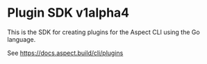 # Plugin SDK v1alpha4

This is the SDK for creating plugins for the Aspect CLI using the Go language.

See https://docs.aspect.build/cli/plugins
